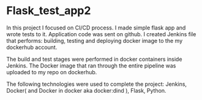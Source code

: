 # Flask_test_app2

In this project I focused on CI/CD process. I made simple flask app and wrote tests to it. Application code was sent on github. 
I created Jenkins file that performs: building, testing and deploying docker image to the my dockerhub account. 

The build and test stages were performed in 
docker containers inside Jenkins. The Docker image that ran through the entire pipeline was uploaded to my repo on dockerhub.

The following technologies were used to complete the project:
Jenkins, Docker( and Docker in docker aka docker:dind ), Flask, Python.
